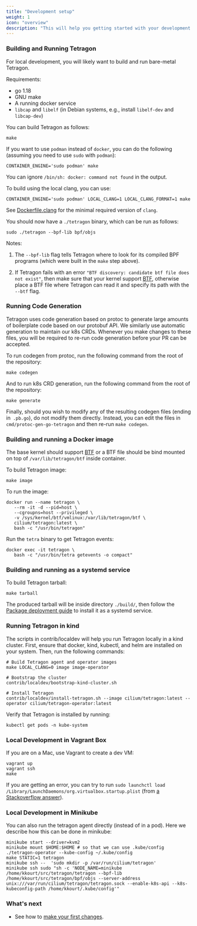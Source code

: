 ```yaml
---
title: "Development setup"
weight: 1
icon: "overview"
description: "This will help you getting started with your development setup to build Tetragon"
---
```


### Building and Running Tetragon

For local development, you will likely want to build and run bare-metal Tetragon.

Requirements:
- go 1.18
- GNU make
- A running docker service
- `libcap` and `libelf` (in Debian systems, e.g., install `libelf-dev` and
  `libcap-dev`)

You can build Tetragon as follows:

```shell
make
```

If you want to use `podman` instead of `docker`, you can do the following (assuming you
need to use `sudo` with `podman`):

```shell
CONTAINER_ENGINE='sudo podman' make
```
You can ignore `/bin/sh: docker: command not found` in the output.

To build using the local clang, you can use:
```shell
CONTAINER_ENGINE='sudo podman' LOCAL_CLANG=1 LOCAL_CLANG_FORMAT=1 make
```

See
[Dockerfile.clang](https://github.com/cilium/tetragon/blob/main/Dockerfile.clang)
for the minimal required version of `clang`.

You should now have a `./tetragon` binary, which can be run as follows:

```shell
sudo ./tetragon --bpf-lib bpf/objs
```

Notes:

1. The `--bpf-lib` flag tells Tetragon where to look for its compiled BPF
   programs (which were built in the `make` step above).

2. If Tetragon fails with an error `"BTF discovery: candidate btf file does not
   exist"`, then make sure that your kernel support [BTF](#btf-requirement),
   otherwise place a BTF file where Tetragon can read it and specify its path
   with the `--btf` flag.

### Running Code Generation

Tetragon uses code generation based on protoc to generate large amounts of
boilerplate code based on our protobuf API. We similarly use automatic
generation to maintain our k8s CRDs. Whenever you make changes to these files,
you will be required to re-run code generation before your PR can be accepted.

To run codegen from protoc, run the following command from the root of the
repository:
```shell
make codegen
```

And to run k8s CRD generation, run the following command from the root of the repository:
```shell
make generate
```

Finally, should you wish to modify any of the resulting codegen files (ending
in` .pb.go`), do not modify them directly. Instead, you can edit the files in
`cmd/protoc-gen-go-tetragon` and then re-run `make codegen`.

### Building and running a Docker image

The base kernel should support [BTF](https://github.com/cilium/tetragon#btf-requirement)
or a BTF file should be bind mounted on top of `/var/lib/tetragon/btf` inside
container.

To build Tetragon image:
```shell
make image
```

To run the image:
```shell
docker run --name tetragon \
   --rm -it -d --pid=host \
   --cgroupns=host --privileged \
   -v /sys/kernel/btf/vmlinux:/var/lib/tetragon/btf \
   cilium/tetragon:latest \
   bash -c "/usr/bin/tetragon"
```

Run the `tetra` binary to get Tetragon events:
```shell
docker exec -it tetragon \
   bash -c "/usr/bin/tetra getevents -o compact"
```

### Building and running as a systemd service

To build Tetragon tarball:
```shell
make tarball
```

The produced tarball will be inside directory `./build/`, then follow the
[Package deployment guide](/docs/getting-started/deployment/package/) to
install it as a systemd service.

### Running Tetragon in kind

The scripts in contrib/localdev will help you run Tetragon locally in a kind
cluster. First, ensure that docker, kind, kubectl, and helm are installed on
your system. Then, run the following commands:

```shell
# Build Tetragon agent and operator images
make LOCAL_CLANG=0 image image-operator

# Bootstrap the cluster
contrib/localdev/bootstrap-kind-cluster.sh

# Install Tetragon
contrib/localdev/install-tetragon.sh --image cilium/tetragon:latest --operator cilium/tetragon-operator:latest
```

Verify that Tetragon is installed by running:
```shell
kubectl get pods -n kube-system
```

### Local Development in Vagrant Box

If you are on a Mac, use Vagrant to create a dev VM:

```shell
vagrant up
vagrant ssh
make
```

If you are getting an error, you can try to run `sudo launchctl load
/Library/LaunchDaemons/org.virtualbox.startup.plist` (from [a Stackoverflow
answer](https://stackoverflow.com/questions/18149546/macos-vagrant-up-failed-dev-vboxnetctl-no-such-file-or-directory)).

### Local Development in Minikube

You can also run the tetragon agent directly (instead of in a pod). Here we
describe how this can be done in minikube:

```shell
minikube start --driver=kvm2
minikube mount $HOME:$HOME # so that we can use .kube/config
./tetragon-operator --kube-config ~/.kube/config
make STATIC=1 tetragon
minikube ssh --  'sudo mkdir -p /var/run/cilium/tetragon'
minikube ssh sudo "sh -c 'NODE_NAME=minikube /home/kkourt/src/tetragon/tetragon --bpf-lib /home/kkourt/src/tetragon/bpf/objs --server-address unix:///var/run/cilium/tetragon/tetragon.sock --enable-k8s-api --k8s-kubeconfig-path /home/kkourt/.kube/config'"
```

### What's next

- See how to [make your first changes](/docs/contribution-guide/making-changes).

